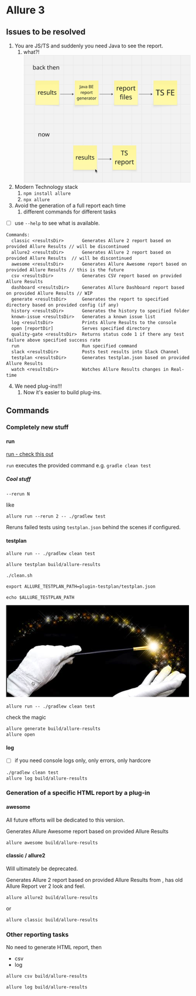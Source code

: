 # Allure 3

## Issues to be resolved

1. You are JS/TS and suddenly you need Java to see the report.
   1. what?!
   ![now and then](./now-and-then.png)
2. Modern Technology stack
   1. `npm install allure`
   2. `npx allure`
3. Avoid the generation of a full report each time
   1. different commands for different tasks

- [ ] use `--help` to see what is available.

```shell
Commands:
  classic <resultsDir>       Generates Allure 2 report based on provided Allure Results // will be discontinued
  allure2 <resultsDir>       Generates Allure 2 report based on provided Allure Results  // will be discontinued
  awesome <resultsDir>       Generates Allure Awesome report based on provided Allure Results // this is the future
  csv <resultsDir>           Generates CSV report based on provided Allure Results
  dashboard <resultsDir>     Generates Allure Dashboard report based on provided Allure Results // WIP
  generate <resultsDir>      Generates the report to specified directory based on provided config (if any)
  history <resultsDir>       Generates the history to specified folder
  known-issue <resultsDir>   Generates a known issue list
  log <resultsDir>           Prints Allure Results to the console
  open [reportDir]           Serves specified directory
  quality-gate <resultsDir>  Returns status code 1 if there any test failure above specified success rate
  run                        Run specified command
  slack <resultsDir>         Posts test results into Slack Channel
  testplan <resultsDir>      Generates testplan.json based on provided Allure Results
  watch <resultsDir>         Watches Allure Results changes in Real-time
```

4. We need plug-ins!!!
   1. Now it's easier to build plug-ins.

## Commands

### Completely new stuff

#### run

[run - check this out](3run.md)


`run` executes the provided command e.g. `gradle clean test`

##### Cool stuff

`--rerun N`

like

```shell
allure run --rerun 2 -- ./gradlew test
```

Reruns failed tests using `testplan.json` behind the scenes if configured.

#### testplan

```shell
allure run -- ./gradlew clean test
```

```shell
allure testplan build/allure-results
```

```shell
./clean.sh
```

```shell
export ALLURE_TESTPLAN_PATH=plugin-testplan/testplan.json
```

```shell
echo $ALLURE_TESTPLAN_PATH
```

![magic!!1](magic.png)

```shell
allure run -- ./gradlew clean test
```

check the magic

```shell
allure generate build/allure-results
allure open
```


#### log

- [ ] if you need console logs only, only errors, only hardcore

```shell
./gradlew clean test
allure log build/allure-results
```





### Generation of a specific HTML report by a plug-in

#### awesome <resultsDir>

All future efforts will be dedicated to this version.

Generates Allure Awesome report based on provided Allure Results

```shell
allure awesome build/allure-results
```

#### classic <resultsDir> / allure2 <resultsDir>

Will ultimately be deprecated.

Generates Allure 2 report based on provided Allure Results from <resultsDir>, has old Allure Report ver 2 look and feel.

```shell
allure allure2 build/allure-results
```

or

```shell
allure classic build/allure-results
```

### Other reporting tasks

No need to generate HTML report, then

- csv
- log

```shell
allure csv build/allure-results
```

```shell
allure log build/allure-results
```